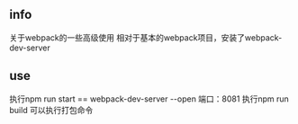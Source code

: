 ## info
关于webpack的一些高级使用
相对于基本的webpack项目，安装了webpack-dev-server

## use
执行npm run start == webpack-dev-server --open  端口：8081
执行npm run build 可以执行打包命令

